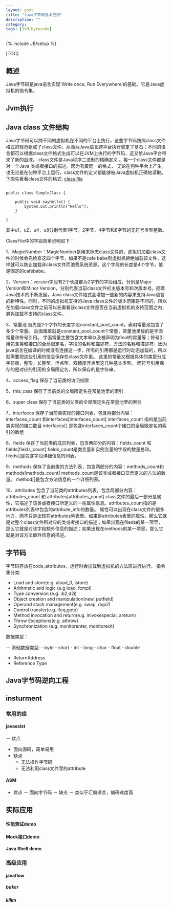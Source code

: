 ```yaml
---
layout: post
title: "Java字节码技术应用"
description: ""
category: 
tags: [JVM,bytecode]
---
```

{% include JB/setup %}

[TOC]
## 概述
Java字节码是java语言实现'Write once, Run Everywhere'的基础。它是Java虚拟机的指令集。

## Jvm执行

## Java class 文件结构

Java字节码可以跨不同的虚拟机在不同的平台上执行，这些字节码按照class文件格式的规范组成了class文件，从而为Java语言跨平台执行奠定了基石；不同的语言都可以根据class文件格式生成可以在JVM上执行的字节码，这又给Java平台带来了新的血液。 class文件是Java程序二进制的精确定义 。每一个class文件都是对一个Java 类或者接口的描述。因为有着同一的格式， 无论在何种平台上产生，也无论是在何种平台上运行，class文件的定义都能够被Java虚拟机正确地读取。下面先看看class文件的格式:
[class file](http://kenvifire.github.com/images/jvm-1.png)
<pre><code>
public class SimpleClass {

    public void sayHello() {
        System.out.println("Hello");
    }

}
</code></pre>



其中u1，u2，u4，u8分别代表1字节，2字节，4字节和8字节的无符号类型整数。

ClassFile中的字段简单说明如下：

1、MagicNumber：MagicNumber是用来标志class文件的，虚拟机加载class文件的时候会先检查这四个字节，如果不是cafe babe则虚拟机拒绝加载该文件，这样就可以防止加载非class文件而浪费系统资源。这个字段的长度是4个字节，值是固定的cafebabe。

2、Version：version字段有2个长度都为2字节的字段组成，分别是Major Version和Minor Version，分别代表当前class文件的主版本号和次版本号。随着Java技术的不断发展，Java class文件格式会增加一些新的内容来支持Java语言的新特性。同时，不同的虚拟机支持的Java class文件的版本范围是不同的，所以在加载class文件之前可以先看看该class文件是否在当前虚拟机的支持范围之内，避免加载不支持的class文件。

3、常量池 首先是2个字节的长度字段constant_pool_count，表明常量池包含了多少个常量。 后面跟着就是constant_pool_count个常量，常量池里放的是字面常量和符号引用。 字面常量主要包含文本串以及被声明为final的常量等；符号引用包含类和接口的全局限定名，字段的名称和描述符，方法的名称和描述符，因为java语言在编译的时候没有连接这一步，所有的引用都是运行时动态加载的，所以就需要把这些引用的信息保存在class文件里。 这里的常量又根据具体的类型分成字符串，整形，长整型，浮点型，双精度浮点型这几种基本类型。 而符号引用保存的是对应的引用的全局限定名，所以保存的是字符串。

4、access_flag 保存了当前类的访问权限

5、this_cass 保存了当前类的全局限定名在常量池里的索引

6、super class 保存了当前类的父类的全局限定名在常量池里的索引

7、interfaces 保存了当前类实现的接口列表，包含两部分内容：interfaces_count 和interfaces[interfaces_count] interfaces_count 指的是当前类实现的接口数目 interfaces[] 是包含interfaces_count个接口的全局限定名的索引的数组

8、fields 保存了当前类的成员列表，包含两部分的内容：fields_count 和 fields[fields_count] fields_count是类变量和实例变量的字段的数量总和。 fileds[]是包含字段详细信息的列表。

9、methods 保存了当前类的方法列表，包含两部分的内容：methods_count和methods[methods_count] methods_count是该类或者接口显示定义的方法的数量。 method[]是包含方法信息的一个详细列表。

10、attributes 包含了当前类的attributes列表，包含两部分内容：attributes_count 和 attributes[attributes_count] class文件的最后一部分是属性，它描述了该类或者接口所定义的一些属性信息。attributes_count指的是attributes列表中包含的attribute_info的数量。 属性可以出现在class文件的很多地方，而不只是出现在attributes列表里。如果是attributes表里的属性，那么它就是对整个class文件所对应的类或者接口的描述；如果出现在fileds的某一项里，那么它就是对该字段额外信息的描述；如果出现在methods的某一项里，那么它就是对该方法额外信息的描述。

## 字节码
字节码存放在code_attributes，运行时会加载到虚拟机的方法区进行执行。
指令集分类:

- Load and store(e.g. aload_0, istore)
- Arithmetic and logic (e.g load, fcmpl)
- Type conversion (e.g. ib2,d2i)
- Object creation and manipulation(new, putfield)
- Operand stack management(e.g. swap, dup2)
- Control transfer(e.g. ifeq,goto)
- Method invocation and return(e.g. inivokespecial, areturn)
- Throw Exceptions(e.g. athrow)
- Synchronization (e.g. monitorenter, monitorexit)

数据类型：

－ 基础数据类型:
    - byte
    - short
    - int
    - long
    - char
    - float
    - double
- ReturnAddress
- Reference Type

## Java字节码逆向工程

## insturment

### 常用的库

#### javassist

－ 优点
   - 面向源码，简单易用
- 缺点
   - 无法操作字节码
   - 无法利用class文件里的attribute


#### ASM
- 优点
    － 面向字节码
－ 缺点
    － 类似于汇编语言，编码难度高

## 实际应用
#### 性能测试demo
#### Mock接口demo
#### Java Shell demo


### 高级应用

#### javaflow



##### baker
##### kilim

